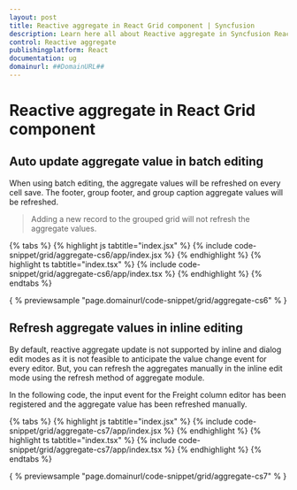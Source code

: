 ```yaml
---
layout: post
title: Reactive aggregate in React Grid component | Syncfusion
description: Learn here all about Reactive aggregate in Syncfusion React Grid component of Syncfusion Essential JS 2 and more.
control: Reactive aggregate 
publishingplatform: React
documentation: ug
domainurl: ##DomainURL##
---
```


# Reactive aggregate in React Grid component

## Auto update aggregate value in batch editing

When using batch editing, the aggregate values will be refreshed on every cell save. The footer, group footer, and group caption aggregate values will be refreshed.

> Adding a new record to the grouped grid will not refresh the aggregate values.

{% tabs %}
{% highlight js tabtitle="index.jsx" %}
{% include code-snippet/grid/aggregate-cs6/app/index.jsx %}
{% endhighlight %}
{% highlight ts tabtitle="index.tsx" %}
{% include code-snippet/grid/aggregate-cs6/app/index.tsx %}
{% endhighlight %}
{% endtabs %}

{ % previewsample "page.domainurl/code-snippet/grid/aggregate-cs6" % }

## Refresh aggregate values in inline editing

By default, reactive aggregate update is not supported by inline and dialog edit modes as it is not feasible to anticipate the value change event for every editor. But, you can refresh the aggregates manually in the inline edit mode using the refresh method of aggregate module.

In the following code, the input event for the Freight column editor has been registered and the aggregate value has been refreshed manually.

{% tabs %}
{% highlight js tabtitle="index.jsx" %}
{% include code-snippet/grid/aggregate-cs7/app/index.jsx %}
{% endhighlight %}
{% highlight ts tabtitle="index.tsx" %}
{% include code-snippet/grid/aggregate-cs7/app/index.tsx %}
{% endhighlight %}
{% endtabs %}

{ % previewsample "page.domainurl/code-snippet/grid/aggregate-cs7" % }